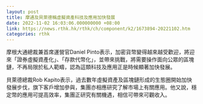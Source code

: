 ```yaml
---
layout: post
title: 摩通及貝萊德稱虛擬資產科技及應用加快發展
date: 2022-11-02 16:03:06.000000000 +08:00
link: https://news.rthk.hk/rthk/ch/component/k2/1673894-20221102.htm
categories: rthk
---
```


摩根大通總裁兼首席運營官Daniel Pinto表示，加密貨幣變得越來越受歡迎，將迎來「證券虛擬資產化」、「存款代幣化」，並帶來挑戰，將需要操作面向公眾的區塊鏈，不再局限於私人範疇，認為這類科技及應用正是時候顯著加快發展。

貝萊德總裁Rob Kapito表示，過去數年虛擬資產及區塊鏈形成的生態圈開始加快發展步伐，旗下客戶增加參與，集團亦相應研究了解市場上有關應用。他又說，穩定幣的應用可提高效率，集團正研究有關機遇，相信可帶來可觀收入。
